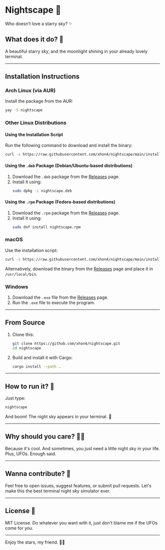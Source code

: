 # Nightscape 🌌
Who doesn’t love a starry sky? ✨

## What does it do? 🤔
A beautiful starry sky, and the moonlight shining in your already lovely terminal.

---

## Installation Instructions

### Arch Linux (via AUR)
Install the package from the AUR:
```bash
yay -S nightscape
```

### Other Linux Distributions
#### Using the Installation Script
Run the following command to download and install the binary:
```bash
curl -s https://raw.githubusercontent.com/xhon4/nightscape/main/install.sh | bash
```

#### Using the `.deb` Package (Debian/Ubuntu-based distributions)
1. Download the `.deb` package from the [Releases](https://github.com/xhon4/nightscape/releases) page.
2. Install it using:
   ```bash
   sudo dpkg -i nightscape.deb
   ```

#### Using the `.rpm` Package (Fedora-based distributions)
1. Download the `.rpm` package from the [Releases](https://github.com/xhon4/nightscape/releases) page.
2. Install it using:
   ```bash
   sudo dnf install nightscape.rpm
   ```

### macOS
Use the installation script:
```bash
curl -s https://raw.githubusercontent.com/xhon4/nightscape/main/install.sh | bash
```

Alternatively, download the binary from the [Releases](https://github.com/xhon4/nightscape/releases) page and place it in `/usr/local/bin`.

### Windows
1. Download the `.exe` file from the [Releases](https://github.com/xhon4/nightscape/releases) page.
2. Run the `.exe` file to execute the program.

---

## From Source
1. Clone this:
   ```bash
   git clone https://github.com/xhon4/nightscape.git
   cd nightscape
   ```
2. Build and install it with Cargo:
   ```bash
   cargo install --path .
   ```

---

## How to run it? 🚀
Just type:
```bash
nightscape
```
And boom! The night sky appears in your terminal. 🌠

---

## Why should you care? 🤷‍♂️
Because it's cool. And sometimes, you just need a little night sky in your life. Plus, UFOs. Enough said.

---

## Wanna contribute? 🤝
Feel free to open issues, suggest features, or submit pull requests. Let's make this the best terminal night sky simulator ever.

---

## License 📜
MIT License. Do whatever you want with it, just don't blame me if the UFOs come for you.

---

Enjoy the stars, my friend. 🌌✨
